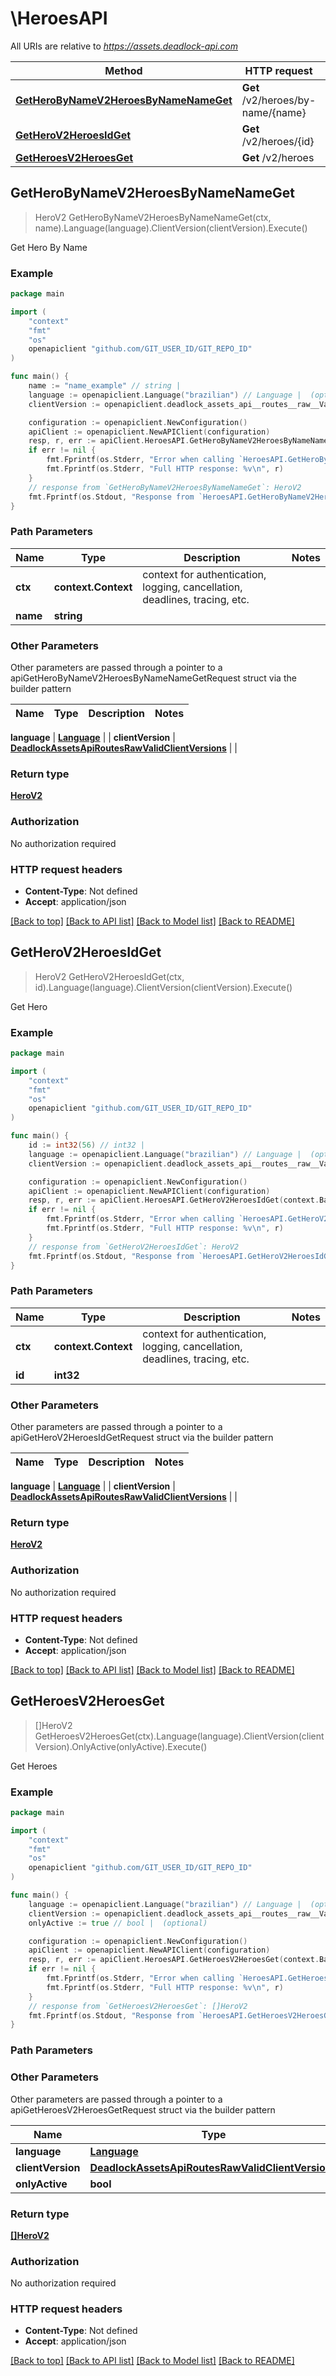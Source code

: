 # \HeroesAPI

All URIs are relative to *https://assets.deadlock-api.com*

Method | HTTP request | Description
------------- | ------------- | -------------
[**GetHeroByNameV2HeroesByNameNameGet**](HeroesAPI.md#GetHeroByNameV2HeroesByNameNameGet) | **Get** /v2/heroes/by-name/{name} | Get Hero By Name
[**GetHeroV2HeroesIdGet**](HeroesAPI.md#GetHeroV2HeroesIdGet) | **Get** /v2/heroes/{id} | Get Hero
[**GetHeroesV2HeroesGet**](HeroesAPI.md#GetHeroesV2HeroesGet) | **Get** /v2/heroes | Get Heroes



## GetHeroByNameV2HeroesByNameNameGet

> HeroV2 GetHeroByNameV2HeroesByNameNameGet(ctx, name).Language(language).ClientVersion(clientVersion).Execute()

Get Hero By Name

### Example

```go
package main

import (
	"context"
	"fmt"
	"os"
	openapiclient "github.com/GIT_USER_ID/GIT_REPO_ID"
)

func main() {
	name := "name_example" // string | 
	language := openapiclient.Language("brazilian") // Language |  (optional)
	clientVersion := openapiclient.deadlock_assets_api__routes__raw__ValidClientVersions(5959) // DeadlockAssetsApiRoutesRawValidClientVersions |  (optional)

	configuration := openapiclient.NewConfiguration()
	apiClient := openapiclient.NewAPIClient(configuration)
	resp, r, err := apiClient.HeroesAPI.GetHeroByNameV2HeroesByNameNameGet(context.Background(), name).Language(language).ClientVersion(clientVersion).Execute()
	if err != nil {
		fmt.Fprintf(os.Stderr, "Error when calling `HeroesAPI.GetHeroByNameV2HeroesByNameNameGet``: %v\n", err)
		fmt.Fprintf(os.Stderr, "Full HTTP response: %v\n", r)
	}
	// response from `GetHeroByNameV2HeroesByNameNameGet`: HeroV2
	fmt.Fprintf(os.Stdout, "Response from `HeroesAPI.GetHeroByNameV2HeroesByNameNameGet`: %v\n", resp)
}
```

### Path Parameters


Name | Type | Description  | Notes
------------- | ------------- | ------------- | -------------
**ctx** | **context.Context** | context for authentication, logging, cancellation, deadlines, tracing, etc.
**name** | **string** |  | 

### Other Parameters

Other parameters are passed through a pointer to a apiGetHeroByNameV2HeroesByNameNameGetRequest struct via the builder pattern


Name | Type | Description  | Notes
------------- | ------------- | ------------- | -------------

 **language** | [**Language**](Language.md) |  | 
 **clientVersion** | [**DeadlockAssetsApiRoutesRawValidClientVersions**](DeadlockAssetsApiRoutesRawValidClientVersions.md) |  | 

### Return type

[**HeroV2**](HeroV2.md)

### Authorization

No authorization required

### HTTP request headers

- **Content-Type**: Not defined
- **Accept**: application/json

[[Back to top]](#) [[Back to API list]](../README.md#documentation-for-api-endpoints)
[[Back to Model list]](../README.md#documentation-for-models)
[[Back to README]](../README.md)


## GetHeroV2HeroesIdGet

> HeroV2 GetHeroV2HeroesIdGet(ctx, id).Language(language).ClientVersion(clientVersion).Execute()

Get Hero

### Example

```go
package main

import (
	"context"
	"fmt"
	"os"
	openapiclient "github.com/GIT_USER_ID/GIT_REPO_ID"
)

func main() {
	id := int32(56) // int32 | 
	language := openapiclient.Language("brazilian") // Language |  (optional)
	clientVersion := openapiclient.deadlock_assets_api__routes__raw__ValidClientVersions(5959) // DeadlockAssetsApiRoutesRawValidClientVersions |  (optional)

	configuration := openapiclient.NewConfiguration()
	apiClient := openapiclient.NewAPIClient(configuration)
	resp, r, err := apiClient.HeroesAPI.GetHeroV2HeroesIdGet(context.Background(), id).Language(language).ClientVersion(clientVersion).Execute()
	if err != nil {
		fmt.Fprintf(os.Stderr, "Error when calling `HeroesAPI.GetHeroV2HeroesIdGet``: %v\n", err)
		fmt.Fprintf(os.Stderr, "Full HTTP response: %v\n", r)
	}
	// response from `GetHeroV2HeroesIdGet`: HeroV2
	fmt.Fprintf(os.Stdout, "Response from `HeroesAPI.GetHeroV2HeroesIdGet`: %v\n", resp)
}
```

### Path Parameters


Name | Type | Description  | Notes
------------- | ------------- | ------------- | -------------
**ctx** | **context.Context** | context for authentication, logging, cancellation, deadlines, tracing, etc.
**id** | **int32** |  | 

### Other Parameters

Other parameters are passed through a pointer to a apiGetHeroV2HeroesIdGetRequest struct via the builder pattern


Name | Type | Description  | Notes
------------- | ------------- | ------------- | -------------

 **language** | [**Language**](Language.md) |  | 
 **clientVersion** | [**DeadlockAssetsApiRoutesRawValidClientVersions**](DeadlockAssetsApiRoutesRawValidClientVersions.md) |  | 

### Return type

[**HeroV2**](HeroV2.md)

### Authorization

No authorization required

### HTTP request headers

- **Content-Type**: Not defined
- **Accept**: application/json

[[Back to top]](#) [[Back to API list]](../README.md#documentation-for-api-endpoints)
[[Back to Model list]](../README.md#documentation-for-models)
[[Back to README]](../README.md)


## GetHeroesV2HeroesGet

> []HeroV2 GetHeroesV2HeroesGet(ctx).Language(language).ClientVersion(clientVersion).OnlyActive(onlyActive).Execute()

Get Heroes

### Example

```go
package main

import (
	"context"
	"fmt"
	"os"
	openapiclient "github.com/GIT_USER_ID/GIT_REPO_ID"
)

func main() {
	language := openapiclient.Language("brazilian") // Language |  (optional)
	clientVersion := openapiclient.deadlock_assets_api__routes__raw__ValidClientVersions(5959) // DeadlockAssetsApiRoutesRawValidClientVersions |  (optional)
	onlyActive := true // bool |  (optional)

	configuration := openapiclient.NewConfiguration()
	apiClient := openapiclient.NewAPIClient(configuration)
	resp, r, err := apiClient.HeroesAPI.GetHeroesV2HeroesGet(context.Background()).Language(language).ClientVersion(clientVersion).OnlyActive(onlyActive).Execute()
	if err != nil {
		fmt.Fprintf(os.Stderr, "Error when calling `HeroesAPI.GetHeroesV2HeroesGet``: %v\n", err)
		fmt.Fprintf(os.Stderr, "Full HTTP response: %v\n", r)
	}
	// response from `GetHeroesV2HeroesGet`: []HeroV2
	fmt.Fprintf(os.Stdout, "Response from `HeroesAPI.GetHeroesV2HeroesGet`: %v\n", resp)
}
```

### Path Parameters



### Other Parameters

Other parameters are passed through a pointer to a apiGetHeroesV2HeroesGetRequest struct via the builder pattern


Name | Type | Description  | Notes
------------- | ------------- | ------------- | -------------
 **language** | [**Language**](Language.md) |  | 
 **clientVersion** | [**DeadlockAssetsApiRoutesRawValidClientVersions**](DeadlockAssetsApiRoutesRawValidClientVersions.md) |  | 
 **onlyActive** | **bool** |  | 

### Return type

[**[]HeroV2**](HeroV2.md)

### Authorization

No authorization required

### HTTP request headers

- **Content-Type**: Not defined
- **Accept**: application/json

[[Back to top]](#) [[Back to API list]](../README.md#documentation-for-api-endpoints)
[[Back to Model list]](../README.md#documentation-for-models)
[[Back to README]](../README.md)


